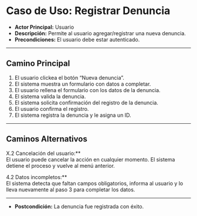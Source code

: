 # Caso de Uso: Registrar Denuncia

- **Actor Principal:** Usuario  
- **Descripción:** Permite al usuario agregar/registrar una nueva denuncia.  
- **Precondiciones:** El usuario debe estar autenticado.  

---

## Camino Principal

1. El usuario clickea el botón “Nueva denuncia”.
2. El sistema muestra un formulario con datos a completar.
3. El usuario rellena el formulario con los datos de la denuncia.
4. El sistema valida la denuncia.
5. El sistema solicita confirmación del registro de la denuncia.
6. El usuario confirma el registro.
7. El sistema registra la denuncia y le asigna un ID.

---

## Caminos Alternativos

X.2 Cancelación del usuario:**  
  El usuario puede cancelar la acción en cualquier momento. El sistema detiene el proceso y vuelve al menú anterior.

4.2 Datos incompletos:**  
  El sistema detecta que faltan campos obligatorios, informa al usuario y lo lleva nuevamente al paso 3 para completar los datos.

---

- **Postcondición:** La denuncia fue registrada con éxito.
